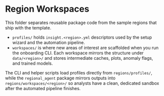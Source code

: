 # Region Workspaces

This folder separates reusable package code from the sample regions that ship with the template.

- `profiles/` holds `insight.<region>.yml` descriptors used by the setup wizard and the automation pipeline.
- `workspaces/` is where new areas of interest are scaffolded when you run the onboarding CLI. Each workspace
  mirrors the structure under `data/<region>/` and stores intermediate caches, plots, anomaly flags, and
  trained models.

The CLI and helper scripts load profiles directly from `regions/profiles/`, while the `regional_agent`
package mirrors outputs into `regions/workspaces/<region>/` so analysts have a clean, dedicated sandbox
after the automated pipeline finishes.
